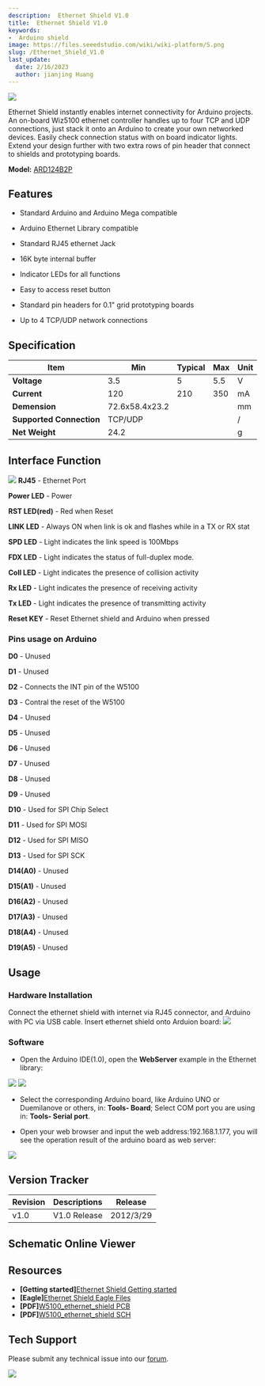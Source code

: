 ```yaml
---
description:  Ethernet Shield V1.0
title:  Ethernet Shield V1.0
keywords:
-  Arduino shield
image: https://files.seeedstudio.com/wiki/wiki-platform/S.png
slug: /Ethernet_Shield_V1.0
last_update:
  date: 2/16/2023
  author: jianjing Huang
---
```


<!-- ---
name:  Ethernet Shield V1.0
category: Discontinued
bzurl:
oldwikiname: Ethernet_Shield_V1.0
prodimagename:
bzprodimageurl:
surveyurl: https://www.research.net/r/Ethernet_Shield_V1-0
sku:
tags:

--- -->
![](https://files.seeedstudio.com/wiki/Ethernet_Shield_V1.0/img/Ethernet_Shield_Pic.jpg)

Ethernet Shield instantly enables internet connectivity for Arduino projects. An on-board Wiz5100 ethernet controller handles up to four TCP and UDP connections, just stack it onto an Arduino to create your own networked devices. Easily check connection status with on board indicator lights. Extend your design further with two extra rows of pin header that connect to shields and prototyping boards.

**Model:** [ARD124B2P](https://www.seeedstudio.com/depot/wiznet-ethernet-shield-w5100-p-518.html?cPath=102)

## Features ##

- Standard Arduino and Arduino Mega compatible

- Arduino Ethernet Library compatible

- Standard RJ45 ethernet Jack

- 16K byte internal buffer

- Indicator LEDs for all functions

- Easy to access reset button

- Standard pin headers for 0.1" grid prototyping boards

- Up to 4 TCP/UDP network connections

## Specification ##

 |Item| Min| Typical| Max| Unit
 |---|---|---|---|---|
 |**Voltage**|3.5|5|5.5|V|
 |**Current**| 120| 210| 350| mA|
|**Demension**| 72.6x58.4x23.2||| mm|
 |**Supported Connection**| TCP/UDP||| /|
 |**Net Weight**|24.2|||g|

## Interface Function ##

![](https://files.seeedstudio.com/wiki/Ethernet_Shield_V1.0/img/Ethernet-hard1.png)
**RJ45** - Ethernet Port

**Power LED** - Power

**RST LED(red)** - Red when Reset

**LINK LED** - Always ON when link is ok and flashes while in a TX or RX stat

**SPD LED** - Light indicates the link speed is 100Mbps

**FDX LED** - Light indicates the status of full-duplex mode.

**Coll LED** - Light indicates the presence of collision activity

**Rx LED** - Light indicates the presence of receiving activity

**Tx LED** - Light indicates the presence of transmitting activity

**Reset KEY** - Reset Ethernet shield and Arduino when pressed

### Pins usage on Arduino ###

**D0** - Unused

**D1** - Unused

**D2** - Connects the INT pin of the W5100

**D3** - Contral the reset of the W5100

**D4** - Unused

**D5** - Unused

**D6** - Unused

**D7** - Unused

**D8** - Unused

**D9** - Unused

**D10** - Used for SPI Chip Select

**D11** - Used for SPI MOSI

**D12** - Used for SPI MISO

**D13** - Used for SPI SCK

**D14(A0)** - Unused

**D15(A1)** - Unused

**D16(A2)** - Unused

**D17(A3)** - Unused

**D18(A4)** - Unused

**D19(A5)** - Unused

## Usage ##

### Hardware Installation ###

Connect the ethernet shield with internet via RJ45 connector, and Arduino with PC via USB cable. Insert ethernet shield onto Arduion board:
![](https://files.seeedstudio.com/wiki/Ethernet_Shield_V1.0/img/Ethernet_shield_hard.jpg)

### Software ###

- Open the Arduino IDE(1.0), open the **WebServer** example in the Ethernet library:

![](https://files.seeedstudio.com/wiki/Ethernet_Shield_V1.0/img/Ethernet_shield1.jpg) ![](https://files.seeedstudio.com/wiki/Ethernet_Shield_V1.0/img/Ethernet_shield3.jpg)

- Select the corresponding Arduino board, like Arduino UNO or Duemilanove or others, in: **Tools- Board**; Select COM port you are using in: **Tools- Serial port**.

- Open your web browser and input the web address:192.168.1.177, you will see the operation result of the arduino board as web server:

![](https://files.seeedstudio.com/wiki/Ethernet_Shield_V1.0/img/Ethernet_shield2.jpg)

## Version Tracker ##

|Revision| Descriptions|Release|
|---|---|---|
|v1.0|V1.0 Release|2012/3/29|

## Schematic Online Viewer

<div className="altium-ecad-viewer" data-project-src="https://files.seeedstudio.com/wiki/Ethernet_Shield_V1.0/res/Ethernet_Shield.zip" style={{borderRadius: '0px 0px 4px 4px', height: 500, borderStyle: 'solid', borderWidth: 1, borderColor: 'rgb(241, 241, 241)', overflow: 'hidden', maxWidth: 1280, maxHeight: 700, boxSizing: 'border-box'}}>
</div>

## Resources ##

- **[Getting started]**[Ethernet Shield Getting started](https://arduino.cc/en/Guide/ArduinoEthernetShield)
- **[Eagle]**[Ethernet Shield Eagle Files](https://files.seeedstudio.com/wiki/Ethernet_Shield_V1.0/res/Ethernet_Shield.zip)
- **[PDF]**[W5100_ethernet_shield PCB](https://files.seeedstudio.com/wiki/Ethernet_Shield_V1.0/res/W5100_ethernet_shield.pdf)
- **[PDF]**[W5100_ethernet_shield SCH](https://files.seeedstudio.com/wiki/Ethernet_Shield_V1.0/res/W5100_ethernet_shield%20SCH.pdf)

## Tech Support

Please submit any technical issue into our [forum](https://forum.seeedstudio.com/). <br />
<p style={{textAlign: 'center'}}><a href="https://www.seeedstudio.com/act-4.html?utm_source=wiki&utm_medium=wikibanner&utm_campaign=newproducts" target="_blank"><img src="https://files.seeedstudio.com/wiki/Wiki_Banner/new_product.jpg" /></a></p>
